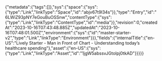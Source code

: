 {"metadata":{"tags":[]},"sys":{"space":{"sys":{"type":"Link","linkType":"Space","id":"abjv67t9l34s"}},"type":"Entry","id":"6LWiZ93pNY7eGouBuOSSnw","contentType":{"sys":{"type":"Link","linkType":"ContentType","id":"media"}},"revision":0,"createdAt":"2023-10-16T07:43:48.885Z","updatedAt":"2023-10-16T07:48:01.500Z","environment":{"sys":{"id":"master-starter-v2","type":"Link","linkType":"Environment"}}},"fields":{"internalTitle":{"en-US":"Lively Starter - Man in Front of Chart - Understanding today’s healthcare spending"},"asset":{"en-US":{"sys":{"type":"Link","linkType":"Asset","id":"1jgW5abssvJGtoIpj0tkAD"}}}}}